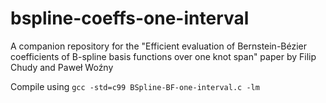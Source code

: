 # bspline-coeffs-one-interval
A companion repository for the "Efficient evaluation of Bernstein-Bézier coefficients of B-spline basis functions over one knot span" paper by Filip Chudy and Paweł Woźny

Compile using `gcc -std=c99 BSpline-BF-one-interval.c -lm`
